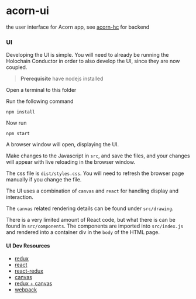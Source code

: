 # acorn-ui
the user interface for Acorn app, see [acorn-hc](https://github.com/h-be/acorn-hc) for backend

### UI

Developing the UI is simple. You will need to already be running the Holochain Conductor in
order to also develop the UI, since they are now coupled.

> **Prerequisite** have nodejs installed

Open a terminal to this folder

Run the following command
```
npm install
```

Now run
```
npm start
```

A browser window will open, displaying the UI.

Make changes to the Javascript in `src`, and save the files, and your
changes will appear with live reloading in the browser window.

The css file is `dist/styles.css`. You will need to refresh the browser page manually if you change the file.

The UI uses a combination of `canvas` and `react` for handling display and interaction.

The `canvas` related rendering details can be found under `src/drawing`.

There is a very limited amount of React code, but what there is can be found in `src/components`. The components are imported
into `src/index.js` and rendered into a container div in the `body` of the HTML page.

####  UI Dev Resources

- [redux](https://redux.js.org/introduction/getting-started)
- [react](https://reactjs.org/docs/getting-started.html)
- [react-redux](https://react-redux.js.org/introduction/quick-start)
- [canvas](https://developer.mozilla.org/en-US/docs/Web/API/Canvas_API)
- [redux + canvas](https://medium.com/@peterxjang/a-functional-canvas-approach-with-redux-ce59a369241b)
- [webpack](https://webpack.js.org/guides/getting-started/)
